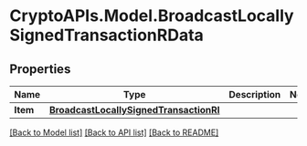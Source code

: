 # CryptoAPIs.Model.BroadcastLocallySignedTransactionRData

## Properties

Name | Type | Description | Notes
------------ | ------------- | ------------- | -------------
**Item** | [**BroadcastLocallySignedTransactionRI**](BroadcastLocallySignedTransactionRI.md) |  | 

[[Back to Model list]](../README.md#documentation-for-models) [[Back to API list]](../README.md#documentation-for-api-endpoints) [[Back to README]](../README.md)

